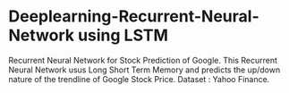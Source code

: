# Deeplearning-Recurrent-Neural-Network using LSTM
Recurrent Neural Network for Stock Prediction of Google.
This Recurrent Neural Network usus Long Short Term Memory and predicts the up/down nature of the trendline of  Google Stock Price. Dataset : Yahoo Finance.
